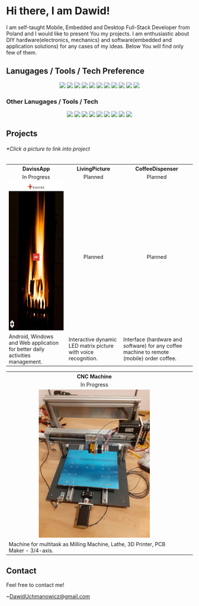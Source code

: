 # Hi there, I am Dawid!

I am self-taught Mobile, Embedded and Desktop Full-Stack Developer from Poland and I would like to present You my projects.
I am enthusiastic about DIY hardware(electronics, mechanics) and software(embedded and application solutions) for any cases of my ideas. Below You will find only few of them.


## Lanugages / Tools / Tech Preference

<p align="center">
  <img src = "https://img.shields.io/static/v1?label=%20&&color=black&logoColor=white&message=C%2B%2B&logo=c%2B%2B&labelColor=00599C" height =25> 
  <img src = "https://img.shields.io/static/v1?label=%20&&color=black&logoColor=white&message=C&logo=C&labelColor=A8B9CC" height =25> 
  <img src = "https://img.shields.io/static/v1?label=%20&&color=black&logoColor=white&message=QML%20%2F%20JS&logo=javascript&labelColor=F7DF1E" height =25> 
  <img src = "https://img.shields.io/static/v1?label=%20&&color=black&logoColor=white&message=Embedded&20STM32&logo=stmicroelectronics&labelColor=03234B" height =25>
  <img src = "https://img.shields.io/static/v1?label=%20&&color=black&logoColor=white&message=ESP&logo=espressif&labelColor=E7352C" height =25> 
  <img src = "https://img.shields.io/static/v1?label=%20&&color=black&logoColor=white&message=Qt&logo=qt&labelColor=41CD52" height =25>
  <img src = "https://img.shields.io/static/v1?label=%20&&color=black&logoColor=white&message=SQLite&logo=sqlite&labelColor=003B57" height =25> 
  <img src = "https://img.shields.io/static/v1?label=%20&&color=black&logoColor=white&message=MySQL&logo=mysql&labelColor=4479A1" height =25> 
  <img src = "https://img.shields.io/static/v1?label=%20&&color=black&logoColor=white&message=Android&logo=android&labelColor=3DDC84" height =25> 
  <img src = "https://img.shields.io/static/v1?label=%20&&color=black&logoColor=white&message=Git&logo=git&labelColor=F05032" height =25> 
  <img src = "https://img.shields.io/static/v1?label=%20&&color=black&logoColor=white&message=GitHub&logo=github&labelColor=181717" height =25> 
</p>

### Other Lanugages / Tools / Tech
 
<p align="center">
  <img src = "https://img.shields.io/static/v1?label=%20&&color=black&logoColor=white&message=Visual%20Studio&logo=visual%20studio&labelColor=5C2D91" height =25> 
   <img src = "https://img.shields.io/static/v1?label=%20&&color=black&logoColor=white&message=PHP&logo=php&labelColor=777BB4" height =25>
  <img src = "https://img.shields.io/static/v1?label=%20&&color=black&logoColor=white&message=HTML&logo=html5&labelColor=E34F26" height =25> 
  <img src = "https://img.shields.io/static/v1?label=%20&&color=black&logoColor=white&message=Arduino&logo=Arduino&labelColor=00979D" height =25> 
  <img src = "https://img.shields.io/static/v1?label=%20&&color=black&logoColor=white&message=Jira&logo=jira&labelColor=0052CC" height =25> 
  <img src = "https://img.shields.io/static/v1?label=%20&&color=black&logoColor=white&message=Inventor&logo=autodesk&labelColor=0696D7" height =25>
  <img src = "https://img.shields.io/static/v1?label=%20&&color=black&logoColor=white&message=Fusion%20360&logo=autodesk&&labelColor=0696D7" height =25> 
  <img src = "https://img.shields.io/static/v1?label=%20&&color=black&logoColor=white&message=SAP&logo=sap&labelColor=0FAAFF" height =25> 
  <img src = "https://img.shields.io/static/v1?label=%20&&color=black&logoColor=white&message=MS%20Office&logo=microsoft%20office&labelColor=D83B01" height =25> 
</p>
  
   

## Projects
###### _*Click a picture to link into project_
<table>
  <tr>
    <th>DavissApp</th>
    <th>LivingPicture</th>
    <th>CoffeeDispenser</th>
  </tr>
    <tr align="center">
      <td>In Progress</td>
      <td>Planned</td>
      <td>Planned</td>
  </tr>
  <tr align="center">
    <td><a href="https://github.com/Uchmanowicz/DavissApp">
      <img src="https://github.com/Uchmanowicz/DavissApp/blob/master/github/images/ss_menuView.JPG" height = 400 /></a></td>
    <td>Planned</td>
    <td>Planned</td>
  </tr>
  <tr>
    <td>Android, Windows and Web application for better daily activities management.</td>
    <td>Interactive dynamic LED matrix picture with voice recognition.</td>
    <td>Interface (hardware and software) for any coffee machine to remote (mobile) order coffee.</td>
  </tr>
</table>


<table>
  <tr>
    <th>CNC Machine</th>
    <th></th>
    <th></th>
  </tr>
    <tr align="center">
      <td>In Progress</td>
      <td></td>
      <td></td>
  </tr>
  <tr align="center">
    <td><a href="https://github.com/Uchmanowicz/CNC_Machine">
      <img src="https://github.com/Uchmanowicz/CNC_Machine/blob/main/CNCMachine.jpg" height = 400 /></a></td>
    <td></td>
    <td></td>
  </tr>
  <tr>
    <td>Machine for multitask as Milling Machine, Lathe, 3D Printer, PCB Maker - 3/4-axis.</td>
    <td></td>
    <td></td>
  </tr>
</table>  



## Contact
  Feel free to contact me!

~<DawidUchmanowicz@gmail.com>
